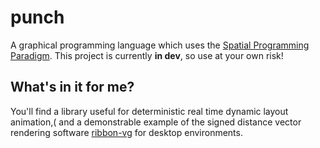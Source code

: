 # punch
A graphical programming language which uses the [Spatial Programming Paradigm](https://www.scribd.com/document/330109881/On-Spatial-Programming). This project is currently **in dev**, so use at your own risk!

## What's in it for me?
You'll find a library useful for deterministic real time dynamic layout animation,( and a demonstrable example of the signed distance vector rendering software [ribbon-vg](https://github.com/Cawfree/ribbon-vg) for desktop environments.
